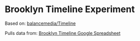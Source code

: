 # Brooklyn Timeline Experiment

Based on: [balancemedia/Timeline](https://github.com/balancemedia/Timeline)

Pulls data from: [Brooklyn Timeline Google Spreadsheet](https://docs.google.com/a/cloudsoftcorp.com/spreadsheet/ccc?key=0Avy7Tdf2EOIqdEROaEdfVnBaMTN0dy1oRkJLWkY1NUE)